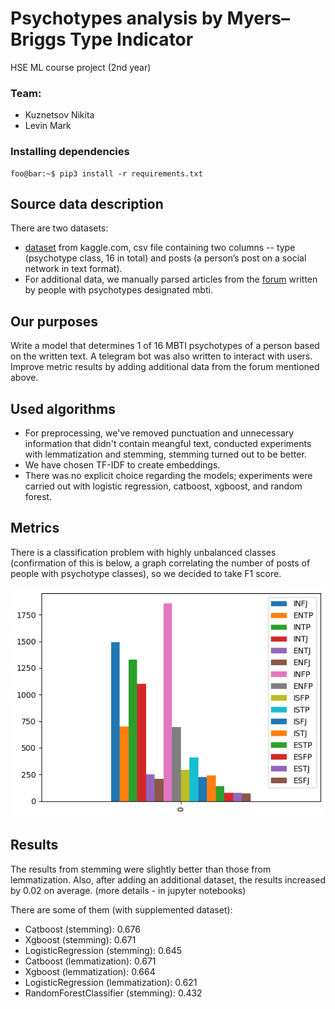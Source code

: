 #  Psychotypes analysis by Myers–Briggs Type Indicator
HSE ML course project (2nd year)

### Team:
- Kuznetsov Nikita
- Levin Mark

### Installing dependencies
```console
foo@bar:~$ pip3 install -r requirements.txt
```

##  Source data description
There are two datasets:
- [dataset](https://www.kaggle.com/datasets/datasnaek/mbti-type) from kaggle.com, csv file containing two columns -- type (psychotype class, 16 in total) and posts (a person’s post on a social network in text format).
- For additional data, we manually parsed articles from the [forum](https://www.personalitycafe.com) written by people with psychotypes designated mbti.

## Our purposes
Write a model that determines 1 of 16 MBTI psychotypes of a person based on the written text.
A telegram bot was also written to interact with users.
Improve metric results by adding additional data from the forum mentioned above.

## Used algorithms

- For preprocessing, we've removed punctuation and unnecessary information that didn't contain meangful text, conducted experiments with lemmatization and stemming, stemming turned out to be better.
- We have chosen TF-IDF to create embeddings.
- There was no explicit choice regarding the models; experiments were carried out with logistic regression, catboost, xgboost, and random forest.

## Metrics

There is a classification problem with highly unbalanced classes (confirmation of this is below, a graph correlating the number of posts of people with psychotype classes), so we decided to take F1 score.

![alt text](data/statistics.png)


## Results
The results from stemming were slightly better than those from lemmatization. Also, after adding an additional dataset, the results increased by 0.02 on average. (more details - in jupyter notebooks)

There are some of them (with supplemented dataset):
- Catboost (stemming): 0.676
- Xgboost (stemming): 0.671
- LogisticRegression (stemming): 0.645
- Catboost (lemmatization): 0.671
- Xgboost (lemmatization): 0.664
- LogisticRegression (lemmatization): 0.621
- RandomForestClassifier (stemming): 0.432
